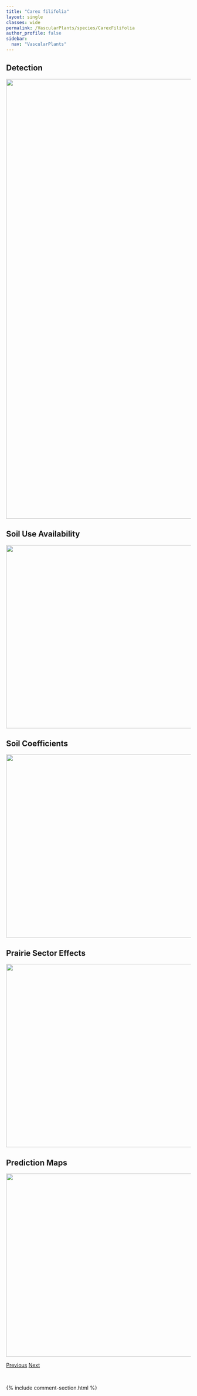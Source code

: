 ```yaml
---
title: "Carex filifolia"
layout: single
classes: wide
permalink: /VascularPlants/species/CarexFilifolia
author_profile: false
sidebar:
  nav: "VascularPlants"
---
```


<h2>Detection</h2>

<a href="https://drive.google.com/uc?export=view&id=1sSAaRK88gYgC9nMgKm7pC8IN8rQRrjiy">
<img src="https://drive.google.com/uc?export=view&id=1sSAaRK88gYgC9nMgKm7pC8IN8rQRrjiy" height = "1200" width = "800">
</a>


<h2>Soil Use Availability</h2>

<a href="https://drive.google.com/uc?export=view&id=117tw-x_Lxg0jBwSxmPh5C1U3nwJYF1hf">
<img src="https://drive.google.com/uc?export=view&id=117tw-x_Lxg0jBwSxmPh5C1U3nwJYF1hf" height = "500" width = "1000">
</a>


<h2>Soil Coefficients</h2>

<a href="https://drive.google.com/uc?export=view&id=1ucqP0RlRR0TpxQVUBCXQngzp7I65C_Lv">
<img src="https://drive.google.com/uc?export=view&id=1ucqP0RlRR0TpxQVUBCXQngzp7I65C_Lv" height = "500" width = "1000">
</a>


<h2>Prairie Sector Effects</h2>

<a href="https://drive.google.com/uc?export=view&id=1qdSfqEej6VHLQsjTTJ3-zSamAFYCLp3r">
<img src="https://drive.google.com/uc?export=view&id=1qdSfqEej6VHLQsjTTJ3-zSamAFYCLp3r" height = "500" width = "1000">
</a>


<h2>Prediction Maps</h2>

<a href="https://drive.google.com/uc?export=view&id=1qIBwrv3o13OGYbH0mVIrh-HoalRAxXHg">
<img src="https://drive.google.com/uc?export=view&id=1qIBwrv3o13OGYbH0mVIrh-HoalRAxXHg" height = "500" width = "1000">
</a>


<a href="/DevelopmentWebsite/VascularPlants/species/CarexEburnea" class="pagination--pager" title="Carex eburnea">Previous</a> <a href="/DevelopmentWebsite/VascularPlants/species/CarexFoenea" class="pagination--pager" title="Carex foenea">Next</a>

<p>&nbsp;</p>

{% include comment-section.html %}

